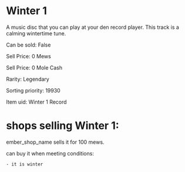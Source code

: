 # Winter 1

A music disc that you can play at your den record player. This track is a calming wintertime tune.

Can be sold: False

Sell Price: 0 Mews

Sell Price: 0 Mole Cash

Rarity: Legendary

Sorting priority: 19930

Item uid: Winter 1 Record

# shops selling Winter 1:

ember_shop_name sells it for 100 mews.

  can buy it when meeting conditions: 

    - it is winter